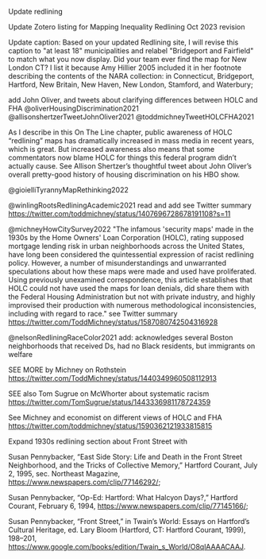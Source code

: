 Update redlining

Update Zotero listing for Mapping Inequality Redlining Oct 2023 revision

Update caption: Based on your updated Redlining site, I will revise this caption to "at least 18" municipalities and relabel "Bridgeport and Fairfield" to match what you now display.
Did your team ever find the map for New London CT? I list it because Amy Hillier 2005 included it in her footnote describing the contents of the NARA collection:
in Connecticut, Bridgeport, Hartford, New Britain, New Haven, New London, Stamford, and Waterbury; 

add John Oliver, and tweets about clarifying differences between HOLC and FHA
@oliverHousingDiscrimination2021
@allisonshertzerTweetJohnOliver2021
@toddmichneyTweetHOLCFHA2021

As I describe in this On The Line chapter, public awareness of HOLC “redlining” maps has dramatically increased in mass media in recent years, which is great. But increased awareness also means that some commentators now blame HOLC for things this federal program didn’t actually cause. See Allison Shertzer’s thoughtful tweet about John Oliver’s overall pretty-good history of housing discrimination on his HBO show.

@gioielliTyrannyMapRethinking2022


@winlingRootsRedliningAcademic2021
read and add
see Twitter summary https://twitter.com/toddmichney/status/1407696728678191108?s=11

@michneyHowCitySurvey2022
"The infamous 'security maps' made in the 1930s by the Home Owners' Loan Corporation (HOLC), rating supposed mortgage lending risk in urban neighborhoods across the United States, have long been considered the quintessential expression of racist redlining policy. However, a number of misunderstandings and unwarranted speculations about how these maps were made and used have proliferated. Using previously unexamined correspondence, this article establishes that HOLC could not have used the maps for loan denials, did share them with the Federal Housing Administration but not with private industry, and highly improvised their production with numerous methodological inconsistencies, including with regard to race."
see Twitter summary https://twitter.com/ToddMichney/status/1587080742504316928

@nelsonRedliningRaceColor2021
add: acknowledges several Boston neighborhoods that received Ds, had no Black residents, but immigrants on welfare

SEE MORE by Michney on Rothstein
https://twitter.com/ToddMichney/status/1440349960508112913

SEE also Tom Sugrue on McWhorter about systematic racism
https://twitter.com/TomSugrue/status/1443336981178724359

See Michney and economist on different views of HOLC and FHA
https://twitter.com/toddmichney/status/1590362121933815815


Expand 1930s redlining section about Front Street with

Susan Pennybacker, “East Side Story: Life and Death in the Front Street Neighborhood, and the Tricks of Collective Memory,” Hartford Courant, July 2, 1995, sec. Northeast Magazine, https://www.newspapers.com/clip/77146292/;

Susan Pennybacker, “Op-Ed: Hartford: What Halcyon Days?,” Hartford Courant, February 6, 1994, https://www.newspapers.com/clip/77145166/;

Susan Pennybacker, “Front Street,” in Twain’s World: Essays on Hartford’s Cultural Heritage, ed. Lary Bloom (Hartford, CT: Hartford Courant, 1999), 198–201, https://www.google.com/books/edition/Twain_s_World/O8qlAAAACAAJ.
